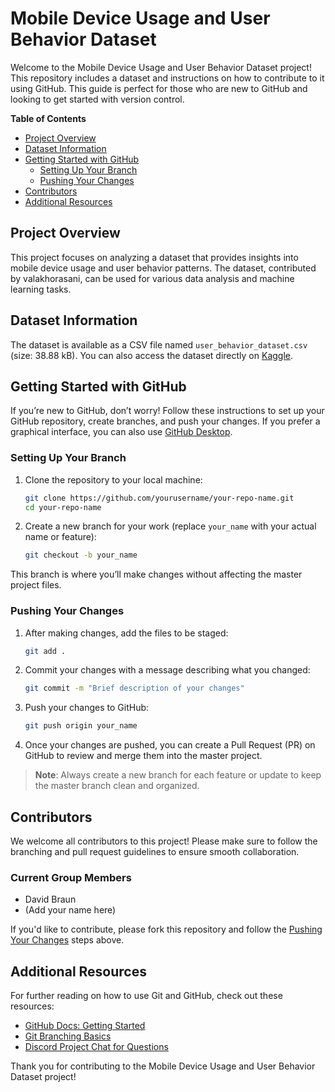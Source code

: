# Mobile Device Usage and User Behavior Dataset

Welcome to the Mobile Device Usage and User Behavior Dataset project! This repository includes a dataset and instructions on how to contribute to it using GitHub. This guide is perfect for those who are new to GitHub and looking to get started with version control.

**Table of Contents**
- [Project Overview](#project-overview)
- [Dataset Information](#dataset-information)
- [Getting Started with GitHub](#getting-started-with-github)
  - [Setting Up Your Branch](#setting-up-your-branch)
  - [Pushing Your Changes](#pushing-your-changes)
- [Contributors](#contributors)
- [Additional Resources](#additional-resources)

## Project Overview

This project focuses on analyzing a dataset that provides insights into mobile device usage and user behavior patterns. The dataset, contributed by valakhorasani, can be used for various data analysis and machine learning tasks.

## Dataset Information

The dataset is available as a CSV file named `user_behavior_dataset.csv` (size: 38.88 kB). You can also access the dataset directly on [Kaggle](https://www.kaggle.com/datasets/valakhorasani/mobile-device-usage-and-user-behavior-dataset).

## Getting Started with GitHub

If you’re new to GitHub, don’t worry! Follow these instructions to set up your GitHub repository, create branches, and push your changes. If you prefer a graphical interface, you can also use [GitHub Desktop](https://desktop.github.com/download/).

### Setting Up Your Branch

1. Clone the repository to your local machine:
    ```sh
    git clone https://github.com/yourusername/your-repo-name.git
    cd your-repo-name
    ```

2. Create a new branch for your work (replace `your_name` with your actual name or feature):
    ```sh
    git checkout -b your_name
    ```

This branch is where you’ll make changes without affecting the master project files.

### Pushing Your Changes

1. After making changes, add the files to be staged:
    ```sh
    git add .
    ```

2. Commit your changes with a message describing what you changed:
    ```sh
    git commit -m "Brief description of your changes"
    ```

3. Push your changes to GitHub:
    ```sh
    git push origin your_name
    ```

4. Once your changes are pushed, you can create a Pull Request (PR) on GitHub to review and merge them into the master project.

> **Note**: Always create a new branch for each feature or update to keep the master branch clean and organized.

## Contributors

We welcome all contributors to this project! Please make sure to follow the branching and pull request guidelines to ensure smooth collaboration.

### Current Group Members

- David Braun
- (Add your name here)

If you'd like to contribute, please fork this repository and follow the [Pushing Your Changes](#pushing-your-changes) steps above.

## Additional Resources

For further reading on how to use Git and GitHub, check out these resources:
- [GitHub Docs: Getting Started](https://docs.github.com/en/get-started)
- [Git Branching Basics](https://git-scm.com/book/en/v2/Git-Branching-Basic-Branching-and-Merging)
- [Discord Project Chat for Questions](https://discordapp.com/channels/1303014019778613328/1303014019778613331)

Thank you for contributing to the Mobile Device Usage and User Behavior Dataset project!
